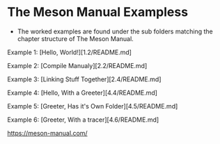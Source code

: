 # The Meson Manual Exampless

* The worked examples are found under the sub folders matching the chapter structure of The Meson Manual.

Example 1:
[Hello, World!][1.2/README.md]

Example 2:
[Compile Manualy][2.2/README.md]

Example 3:
[Linking Stuff Together][2.4/README.md]

Example 4:
[Hello, With a Greeter][4.4/README.md]

Example 5:
[Greeter, Has it's Own Folder][4.5/README.md]

Example 6:
[Greeter, With a tracer][4.6/README.md]


https://meson-manual.com/


